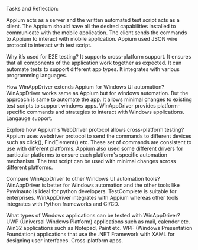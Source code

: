Tasks and Reflection:

Appium acts as a server and the written automated test script acts as a client. The Appium should have all the desired capabilities installed to communicate with the mobile application. The client sends the commands to Appium to interact with mobile application. Appium used JSON wire protocol to interact with test script.

Why it’s used for E2E testing?
It supports cross-platform support.
It ensures that all components of the application work together as expected.
It can automate tests to support different app types.
It integrates with various programming languages.

How WinAppDriver extends Appium for Windows UI automation?
WinAppDriver works same as Appium but for windows automation. But the approach is same to automate the app. It allows minimal changes to existing test scripts to support windows apps.
WinAppDriver provides platform-specific commands and strategies to interact with Windows applications.
Langauge support.

Explore how Appium’s WebDriver protocol allows cross-platform testing?
Appium uses webdriver protocol to send the commands to different devices such as click(), FindElement() etc. These set of commands are consistent to use with different platforms.
Appium also used some different drivers for particular platforms to ensure each platform's specific automation mechanism.
The test script can be used with minimal changes across different platforms.

Compare WinAppDriver to other Windows UI automation tools?
WinAppDriver is better for Windows automation and the other tools like Pywinauto is ideal for python developers. TestComplete is suitable for enterprises. WinAppDriver integrates with Appium whereas other tools integrates with Python frameworks and CI/CD.

What types of Windows applications can be tested with WinAppDriver?
UWP (Universal Windows Platform) applications such as mail, calender etc.
Win32 applications such as Notepad, Paint etc.
WPF (Windows Presentation Foundation) applications that use the .NET Framework with XAML for designing user interfaces.
Cross-platform apps.
